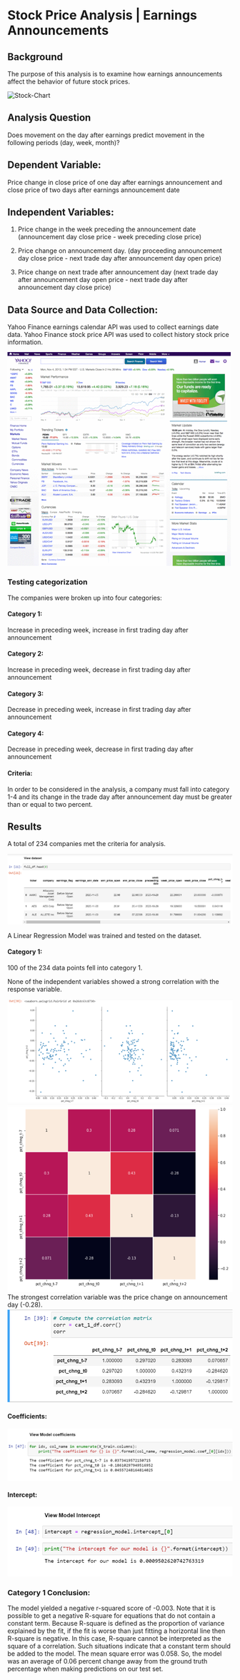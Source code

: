 # Stock Price Analysis | Earnings Announcements 

## Background

The purpose of this analysis is to examine how earnings announcements affect the behavior of future stock prices. 

![Stock-Chart](Images/stock_chart.gif) 

## Analysis Question
Does movement on the day after earnings predict movement in the following periods (day, week, month)?

## Dependent Variable:
Price change in close price of one day after earnings announcement and close price of two days after earnings announcement date

## Independent Variables:
1) Price change in the week preceding the announcement date
(announcement day close price - week preceding close price) 

2) Price change on announcement day.
(day proceeding announcement day close price - next trade day after announcement day open price) 

3) Price change on next trade after announcement day
(next trade day after announcement day open price - next trade day after announcement day close price) 

## Data Source and Data Collection:
Yahoo Finance earnings calendar API was used to collect earnings date data. Yahoo Finance stock price API was used to collect history stock price information.

![Yahoo-Finance](Images/yahoo.gif) 

### Testing categorization
The companies were broken up into four categories:

#### Category 1:
Increase in preceding week, increase in first trading day after announcement

#### Category 2:
Increase in preceding week, decrease in first trading day after announcement

#### Category 3:
Decrease in preceding week, increase in first trading day after announcement

#### Category 4:
Decrease in preceding week, decrease in first trading day after announcement


#### Criteria:
In order to be considered in the analysis, a company must fall into category 1-4 and its change in the trade day after announcement day must be greater than or equal to two percent.

## Results
A total of 234 companies met the criteria for analysis. 

![Full-data](Images/full_dataset.PNG) 

A Linear Regression Model was trained and tested on the dataset.

#### Category 1:
100 of the 234 data points fell into category 1.

None of the independent variables showed a strong correlation with the response variable. 
<br>

![Cat1-Correlation1](Images/cat1_corr1.PNG) 
<br>
![Cat1-Correlation2](Images/cat1_corr2.PNG) 
<br>
The strongest correlation variable was the price change on announcement day (-0.28). 
<br>
![Cat1-Correlation3](Images/cat1_corr3.PNG) 

#### Coefficients:

![Cat1-Coeffient1](Images/cat1_coe1.PNG) 

#### Intercept:

![Cat1-Intercept1](Images/cat1_int1.PNG) 

### Category 1 Conclusion:

The model yielded a negative r-squared score of -0.003. Note that it is possible to get a negative R-square for equations that do not contain a constant term. Because R-square is defined as the proportion of variance explained by the fit, if the fit is worse than just fitting a horizontal line then R-square is negative. In this case, R-square cannot be interpreted as the square of a correlation. Such situations indicate that a constant term should be added to the model. The mean square error was 0.058. So, the model was an average of 0.06 percent change away from the ground truth percentage when making predictions on our test set.

